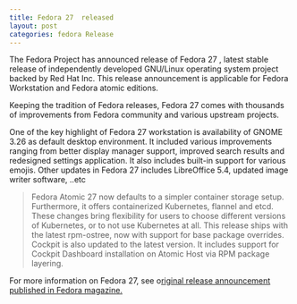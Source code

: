 ```yaml
---
title: Fedora 27  released
layout: post
categories: fedora Release
---
```


The Fedora Project has announced release of Fedora 27 , latest stable release of independently developed GNU/Linux operating system project backed by Red Hat Inc. This release announcement is applicable for Fedora Workstation and Fedora atomic editions.

Keeping the tradition of Fedora releases, Fedora 27 comes with thousands of improvements from Fedora community and various upstream projects.

One of the key highlight of Fedora 27 workstation is availability of GNOME 3.26 as default desktop environment. It included various improvements ranging from better display manager support, improved search results and redesigned settings application. It also includes built-in support for various emojis.  Other updates in Fedora 27 includes LibreOffice 5.4, updated image writer software,  ..etc

> Fedora Atomic 27 now defaults to a simpler container storage setup. Furthermore, it offers containerized Kubernetes, flannel and etcd. These changes bring flexibility for users to choose different versions of Kubernetes, or to not use Kubernetes at all. This release ships with the latest rpm-ostree, now with support for base package overrides. Cockpit is also updated to the latest version. It includes support for Cockpit Dashboard installation on Atomic Host via RPM package layering.

For more information on Fedora 27, see o[riginal release announcement published in Fedora magazine.](https://fedoramagazine.org/announcing-fedora-27/)